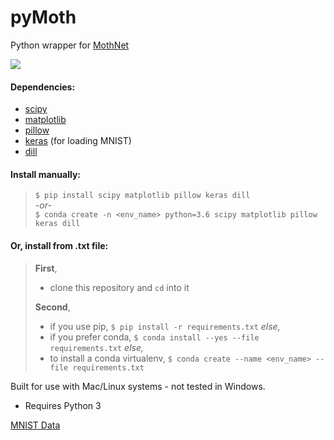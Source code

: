 # pyMoth
Python wrapper for [MothNet](https://github.com/charlesDelahunt/PuttingABugInML)

<img src='https://upload.wikimedia.org/wikipedia/commons/thumb/b/ba/Manduca_brasiliensis_MHNT_CUT_2010_0_12_Boca_de_Mato%2C_Cochoeiras_de_Macacu%2C_rio_de_Janeiro_blanc.jpg/320px-Manduca_brasiliensis_MHNT_CUT_2010_0_12_Boca_de_Mato%2C_Cochoeiras_de_Macacu%2C_rio_de_Janeiro_blanc.jpg'>

#### Dependencies:
- [scipy](https://www.scipy.org/)
- [matplotlib](https://matplotlib.org/)
- [pillow](https://pillow.readthedocs.io/en/stable/)
- [keras](https://keras.io/) (for loading MNIST)
- [dill](https://pypi.org/project/dill/)

#### Install manually:  
> `$ pip install scipy matplotlib pillow keras dill`  
> *-or-*  
> `$ conda create -n <env_name> python=3.6 scipy matplotlib pillow keras dill`  

#### Or, install from .txt file:  
> **First**, 
> - clone this repository and `cd` into it  
>
> **Second**, 
> - if you use pip, `$ pip install -r requirements.txt` *else,*   
> - if you prefer conda, `$ conda install --yes --file requirements.txt` *else,* 
> - to install a conda virtualenv, `$ conda create --name <env_name> --file requirements.txt`  

Built for use with Mac/Linux systems - not tested in Windows.
- Requires Python 3

[MNIST Data](http://yann.lecun.com/exdb/mnist/)